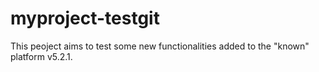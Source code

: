# myproject-testgit
This peoject aims to test some new functionalities added to the "known" platform v5.2.1.
